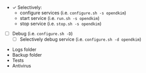 - &check; Selectively:
  - configure services (i.e. `configure.sh -s opendkim`)
  - start service (i.e. `run.sh -s opendkim`)
  - stop service (i.e. `stop.sh -s opendkim`)
- [ ] Debug (i.e. `configure.sh -D`)
  - [ ] Selectively debug service (i.e. `configure.sh -d opendkim`)
- Logs folder
- Backup folder
- Tests
- Antivirus
